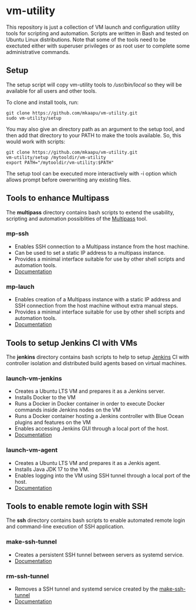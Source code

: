 # vm-utility
This repository is just a collection of VM launch and configuration utility tools for scripting and automation.
Scripts are written in Bash and tested on Ubuntu Linux distributions.
Note that some of the tools need to be exectuted either with superuser privileges or as root user to complete some administrative commands.

## Setup
The setup script will copy vm-utility tools to */usr/bin/local* so they will be available for all users and other tools. 

To clone and install tools, run:
```
git clone https://github.com/mkaapu/vm-utility.git
sudo vm-utility/setup
```
You may also give an directory path as an argument to the setup tool, and then add that directory to your PATH to make the tools available.
So, this would work with scripts:
```
git clone https://github.com/mkaapu/vm-utility.git
vm-utility/setup /mytooldir/vm-utility
export PATH="/mytooldir/vm-utility:$PATH"
```
The setup tool can be executed more interactively with -i option which allows prompt before owerwriting any existing files.

## Tools to enhance Multipass
The **multipass** directory contains bash scripts to extend the usability, scripting and automation possiblities of the [Multipass](https://multipass.run/) tool.

### mp-ssh
- Enables SSH connection to a Multipass instance from the host machine.
- Can be used to set a static IP address to a multipass instance.
- Provides a minimal interface suitable for use by other shell scripts and automation tools.
- [Documentation](multipass#mp-ssh)

### mp-lauch
- Enables creation of a Multipass instance with a static IP address and SSH connection from the host machine without extra manual steps.
- Provides a minimal interface suitable for use by other shell scripts and automation tools.
- [Documentation](multipass#mp-launch)

## Tools to setup Jenkins CI with VMs
The **jenkins** directory contains bash scripts to help to setup [Jenkins](https://www.jenkins.io/) CI with controller isolation and distributed build agents based on virtual machines.

### launch-vm-jenkins
- Creates a Ubuntu LTS VM and prepares it as a Jenkins server.
- Installs Docker to the VM
- Runs a Docker in Docker container in order to execute Docker commands inside Jenkins nodes on the VM
- Runs a Docker container hosting a Jenkins controller with Blue Ocean plugins and features on the VM
- Enables accessing Jenkins GUI through a local port of the host.
- [Documentation](jenkins/vm-controller#launch-vm-jenkins)

### launch-vm-agent
- Creates a Ubuntu LTS VM and prepares it as a Jenkis agent.
- Installs Java JDK 17 to the VM.
- Enables logging into the VM using SSH tunnel through a local port of the host.
- [Documentation](jenkins/vm-agent#launch-vm-agent)

## Tools to enable remote login with SSH
The **ssh** directory contains bash scripts to enable automated remote login and command-line execution of SSH application.

### make-ssh-tunnel
- Creates a persistent SSH tunnel between servers as systemd service.
- [Documentation](ssh#make-ssh-tunnel)

### rm-ssh-tunnel
- Removes a SSH tunnel and systemd service created by the [make-ssh-tunnel](#make-ssh-tunnel)
- [Documentation](ssh#rm-ssh-tunnel)
